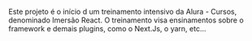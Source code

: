 Este projeto é o início d um treinamento intensivo da Alura - Cursos, denominado Imersão React.
O treinamento visa ensinamentos sobre o framework e demais plugins, como o Next.Js, o yarn, etc...